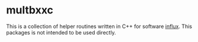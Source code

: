 # multbxxc
This is a collection of helper routines written in C++ for software [influx](https://github.com/sgsokol/influx/). This packages is not intended to be used directly.
